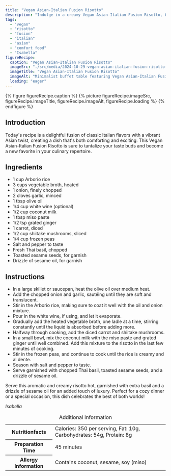 ```yaml
---
title: "Vegan Asian-Italian Fusion Risotto"
description: "Indulge in a creamy Vegan Asian-Italian Fusion Risotto, blending traditional Italian techniques with bold Asian flavors. Perfect for a unique and comforting meal."
tags:
  - "vegan"
  - "risotto"
  - "fusion"
  - "italian"
  - "asian"
  - "comfort food"
  - "Isabella"
figureRecipe: 
  caption: "Vegan Asian-Italian Fusion Risotto"
  imageSrc: "./src/media/2024-10-29-vegan-asian-italian-fusion-risotto-5836.png"
  imageTitle: "Vegan Asian-Italian Fusion Risotto"
  imageAlt: "Minimalist buffet table featuring Vegan Asian-Italian Fusion Risotto in a chic bowl, garnished with Thai basil and sesame, surrounded by coconut milk and fresh basil."
  loading: "eager"
---
```


{% figure figureRecipe.caption %}
{% picture figureRecipe.imageSrc, figureRecipe.imageTitle, figureRecipe.imageAlt, figureRecipe.loading %}
{% endfigure %}

## Introduction

Today's recipe is a delightful fusion of classic Italian flavors with a vibrant Asian twist, creating a dish that's both comforting and exciting. This Vegan Asian-Italian Fusion Risotto is sure to tantalize your taste buds and become a new favorite in your culinary repertoire.

## Ingredients

- 1 cup Arborio rice
- 3 cups vegetable broth, heated
- 1 onion, finely chopped
- 2 cloves garlic, minced
- 1 tbsp olive oil
- 1/4 cup white wine (optional)
- 1/2 cup coconut milk
- 1 tbsp miso paste
- 1/2 tsp grated ginger
- 1 carrot, diced
- 1/2 cup shiitake mushrooms, sliced
- 1/4 cup frozen peas
- Salt and pepper to taste
- Fresh Thai basil, chopped
- Toasted sesame seeds, for garnish
- Drizzle of sesame oil, for garnish

## Instructions

- In a large skillet or saucepan, heat the olive oil over medium heat.
- Add the chopped onion and garlic, sautéing until they are soft and translucent.
- Stir in the Arborio rice, making sure to coat it well with the oil and onion mixture.
- Pour in the white wine, if using, and let it evaporate.
- Gradually add the heated vegetable broth, one ladle at a time, stirring constantly until the liquid is absorbed before adding more.
- Halfway through cooking, add the diced carrot and shiitake mushrooms.
- In a small bowl, mix the coconut milk with the miso paste and grated ginger until well combined. Add this mixture to the risotto in the last few minutes of cooking.
- Stir in the frozen peas, and continue to cook until the rice is creamy and al dente.
- Season with salt and pepper to taste.
- Serve garnished with chopped Thai basil, toasted sesame seeds, and a drizzle of sesame oil.

Serve this aromatic and creamy risotto hot, garnished with extra basil and a drizzle of sesame oil for an added touch of luxury. Perfect for a cozy dinner or a special occasion, this dish celebrates the best of both worlds!

*Isabella*

<table><caption class='sr-only'>Additional Information</caption><tr><th>Nutritionfacts</th><td>Calories: 350 per serving, Fat: 10g, Carbohydrates: 54g, Protein: 8g&nbsp;</td></tr><tr><th>Preparation Time</th><td>45 minutes&nbsp;</td></tr><tr><th>Allergy Information</th><td>Contains coconut, sesame, soy (miso)&nbsp;</td></tr></table>

